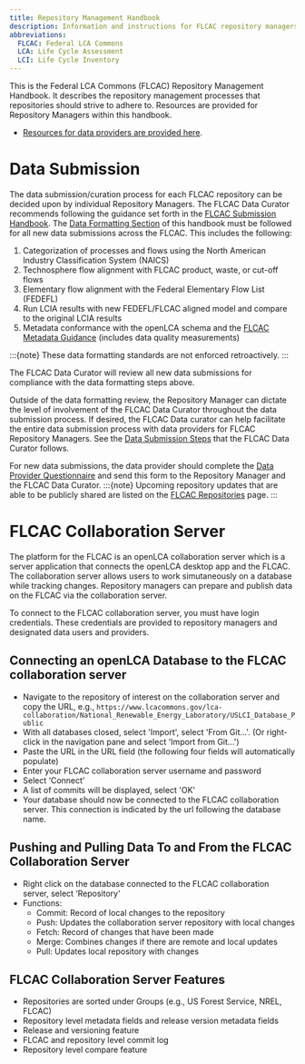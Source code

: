 ```yaml
---
title: Repository Management Handbook
description: Information and instructions for FLCAC repository managers 
abbreviations:
  FLCAC: Federal LCA Commons
  LCA: Life Cycle Assessment
  LCI: Life Cycle Inventory
---
```


This is the Federal LCA Commons (FLCAC) Repository Management Handbook. It describes the repository management processes that repositories should strive to adhere to. Resources are provided for Repository Managers within this handbook.

<!-- - [Resources for data users are provided here](https://flcac-admin.github.io/FLCAC-docs/datauserhandbook). -->
- [Resources for data providers are provided here](https://flcac-admin.github.io/FLCAC-docs/datasubmissionhandbook).

# Data Submission
The data submission/curation process for each FLCAC repository can be decided upon by individual Repository Managers. The FLCAC Data Curator recommends following the guidance set forth in the [FLCAC Submission Handbook](datasubmissionhandbook). The [Data Formatting Section](datasubmissionhandbook#data-formatting) of this handbook must be followed for all new data submissions across the FLCAC. This includes the following:

1.	Categorization of processes and flows using the North American Industry Classification System (NAICS)
2.	Technosphere flow alignment with FLCAC product, waste, or cut-off flows
3.  Elementary flow alignment with the Federal Elementary Flow List (FEDEFL)
4.	Run LCIA results with new FEDEFL/FLCAC aligned model and compare to the original LCIA results
5.  Metadata conformance with the openLCA schema and the [FLCAC Metadata Guidance](metadataguidance) (includes data quality measurements)

:::{note}
These data formatting standards are not enforced retroactively.
:::

The FLCAC Data Curator will review all new data submissions for compliance with the data formatting steps above. 

Outside of the data formatting review, the Repository Manager can dictate the level of involvement of the FLCAC Data Curator throughout the data submission process. If desired, the FLCAC Data curator can help facilitate the entire data submission process with data providers for FLCAC Repository Managers. See the [Data Submission Steps](datasubmissiontoolkit#data-submission-steps) that the FLCAC Data Curator follows.

For new data submissions, the data provider should complete the [Data Provider Questionnaire](datasubmissiontoolkit#data-provider-questionnaire) and send this form to the Repository Manager and the FLCAC Data Curator. 
:::{note}
Upcoming repository updates that are able to be publicly shared are listed on the [FLCAC Repositories](FLCAC_Repositories.md) page.
:::

# FLCAC Collaboration Server
The platform for the FLCAC is an openLCA collaboration server which is a server application that connects the openLCA desktop app and the FLCAC. The collaboration server allows users to work simutaneously on a database while tracking changes. Repository managers can prepare and publish data on the FLCAC via the collaboration server.

To connect to the FLCAC collaboration server, you must have login credentials. These credentials are provided to repository managers and designated data users and providers.

## Connecting an openLCA Database to the FLCAC collaboration server

- Navigate to the repository of interest on the collaboration server and copy the URL, e.g., `https://www.lcacommons.gov/lca-collaboration/National_Renewable_Energy_Laboratory/USLCI_Database_Public`
- With all databases closed, select 'Import', select 'From Git...'. (Or right-click in the navigation pane and select 'Import from Git...')
- Paste the URL in the URL field (the following four fields will automatically populate)
- Enter your FLCAC collaboration server username and password
- Select ‘Connect’
- A list of commits will be displayed, select 'OK'
- Your database should now be connected to the FLCAC collaboration server. This connection is indicated by the url following the database name.

## Pushing and Pulling Data To and From the FLCAC Collaboration Server

- Right click on the database connected to the FLCAC collaboration server, select ‘Repository’
- Functions:
    - Commit: Record of local changes to the repository
    - Push: Updates the collaboration server repository with local changes
    - Fetch: Record of changes that have been made
    - Merge: Combines changes if there are remote and local updates
    - Pull: Updates local repository with changes

## FLCAC Collaboration Server Features

- Repositories are sorted under Groups (e.g., US Forest Service, NREL, FLCAC)
- Repository level metadata fields and release version metadata fields
- Release and versioning feature
- FLCAC and repository level commit log
- Repository level compare feature

<!-- - # Repository-Level Metadata Guidance-->
